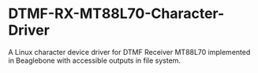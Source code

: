 # DTMF-RX-MT88L70-Character-Driver
A Linux character device driver for DTMF Receiver MT88L70 implemented in Beaglebone with accessible outputs in file system.
